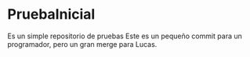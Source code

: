 # PruebaInicial
Es un simple repositorio de pruebas
Este es un pequeño commit para un programador, pero un gran merge para Lucas.
